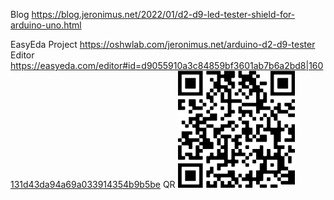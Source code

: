 
Blog
https://blog.jeronimus.net/2022/01/d2-d9-led-tester-shield-for-arduino-uno.html


EasyEda
Project  https://oshwlab.com/jeronimus.net/arduino-d2-d9-tester
Editor
https://easyeda.com/editor#id=d9055910a3c84859bf3601ab7b6a2bd8|160131d43da94a69a033914354b9b5be
QR
![EasyEdaRQ](/assets/images/EasyEdaQR.png)

